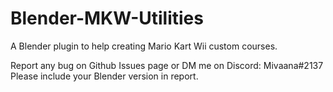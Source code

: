 # Blender-MKW-Utilities
A Blender plugin to help creating Mario Kart Wii custom courses.

Report any bug on Github Issues page or DM me on Discord: Mivaana#2137  
Please include your Blender version in report.
